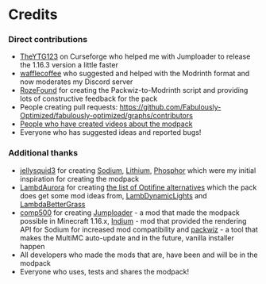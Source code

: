 # Credits
### Direct contributions

* [TheYTG123](https://www.curseforge.com/members/theytg123/projects) on Curseforge who helped me with Jumploader to release the 1.16.3 version a little faster
* [wafflecoffee](https://github.com/wafflecoffee) who suggested and helped with the Modrinth format and now moderates my Discord server
* [RozeFound](https://github.com/RozeFound) for creating the Packwiz-to-Modrinth script and providing lots of constructive feedback for the pack
* People creating pull requests: https://github.com/Fabulously-Optimized/fabulously-optimized/graphs/contributors
* [People who have created videos about the modpack](https://github.com/Madis0/fabulously-optimized#reviews)
* Everyone who has suggested ideas and reported bugs!

### Additional thanks

* [jellysquid3](https://github.com/jellysquid3) for creating [Sodium](https://www.curseforge.com/minecraft/mc-mods/sodium), [Lithium](https://www.curseforge.com/minecraft/mc-mods/sodium), [Phosphor](https://www.curseforge.com/minecraft/mc-mods/phosphor) which were my initial inspiration for creating the modpack
* [LambdAurora](https://github.com/LambdAurora) for creating [the list of Optifine alternatives](https://gist.githubusercontent.com/LambdAurora/1f6a4a99af374ce500f250c6b42e8754/raw/77014f27982eda43689fe888c5686ed9b2843708/optifine_alternatives_fabric.md) which the pack does get some mod ideas from, [LambDynamicLights](https://www.curseforge.com/minecraft/mc-mods/lambdynamiclights) and [LambdaBetterGrass](https://www.curseforge.com/minecraft/mc-mods/lambdabettergrass)
* [comp500](https://github.com/comp500) for creating [Jumploader](https://www.curseforge.com/minecraft/mc-mods/jumploader) - a mod that made the modpack possible in Minecraft 1.16.x, [Indium](https://modrinth.com/mod/indium) - mod that provided the rendering API for Sodium for increased mod compatibility and [packwiz](https://github.com/comp500/packwiz) - a tool that makes the MultiMC auto-update and in the future, vanilla installer happen
* All developers who made the mods that are, have been and will be in the modpack
* Everyone who uses, tests and shares the modpack!
